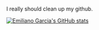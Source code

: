 
I really should clean up my github.

[![Emiliano Garcia's GitHub stats](https://github-readme-stats.vercel.app/api?username=EmilianoGarciaLopez&show_icons=true&theme=github-light)](https://github.com/anuraghazra/github-readme-stats)
